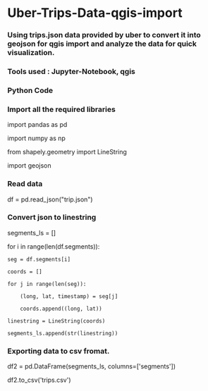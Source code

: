 # Uber-Trips-Data-qgis-import
### Using trips.json data provided by uber to convert it into geojson for qgis import and analyze the data for quick visualization.
### Tools used : Jupyter-Notebook, qgis

### Python Code

### Import all the required libraries
import pandas as pd

import numpy as np

from shapely.geometry import LineString

import geojson

### Read data
df = pd.read_json("trip.json")

### Convert json to linestring
segments_ls = []

for i in range(len(df.segments)):

    seg = df.segments[i]
    
    coords = []
    
    for j in range(len(seg)):
    
        (long, lat, timestamp) = seg[j]
        
        coords.append((long, lat))
        
    linestring = LineString(coords)
    
    segments_ls.append(str(linestring))
    

### Exporting data to csv fromat.

df2 = pd.DataFrame(segments_ls, columns=['segments'])

df2.to_csv('trips.csv')
